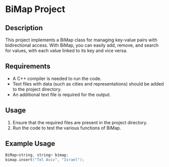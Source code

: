 # BiMap Project

## Description
This project implements a BiMap class for managing key-value pairs with bidirectional access. With BiMap, you can easily add, remove, and search for values, with each value linked to its key and vice versa.

## Requirements
- A C++ compiler is needed to run the code.
- Text files with data (such as cities and representations) should be added to the project directory.
- An additional text file is required for the output.

## Usage
1. Ensure that the required files are present in the project directory.
2. Run the code to test the various functions of BiMap.

## Example Usage
```cpp
BiMap<string, string> bimap;
bimap.insert("Tel Aviv", "Israel");
